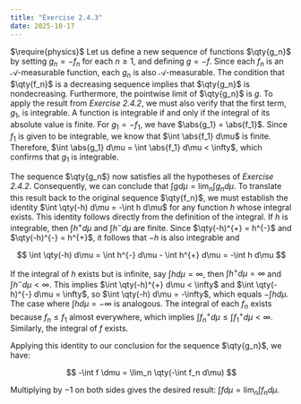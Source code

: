 ```yaml
---
title: "Exercise 2.4.3"
date: 2025-10-17
---
```

$\require{physics}$
Let us define a new sequence of functions $\qty{g_n}$ by setting $g_n = -f_n$ for each $n \geq 1$, and defining $g = -f$. 
Since each $f_n$ is an $\mathcal{A}$-measurable function, each $g_n$ is also $\mathcal{A}$-measurable. 
The condition that $\qty{f_n}$ is a decreasing sequence implies that $\qty{g_n}$ is nondecreasing. 
Furthermore, the pointwise limit of $\qty{g_n}$ is $g$. 
To apply the result from *Exercise 2.4.2*, we must also verify that the first term, $g_1$, is integrable. 
A function is integrable if and only if the integral of its absolute value is finite. 
For $g_1 = -f_1$, we have $\abs{g_1} = \abs{f_1}$. 
Since $f_1$ is given to be integrable, we know that $\int \abs{f_1} d\mu$ is finite. 
Therefore, $\int \abs{g_1} d\mu = \int \abs{f_1} d\mu < \infty$, which confirms that $g_1$ is integrable. 

The sequence $\qty{g_n$} now satisfies all the hypotheses of *Exercise 2.4.2*. 
Consequently, we can conclude that $\int g d\mu = \lim_n \int g_n d\mu$. 
To translate this result back to the original sequence $\qty{f_n}$, we must establish the identity $\int \qty(-h) d\mu = -\int h d\mu$ for any function $h$ whose integral exists. 
This identity follows directly from the definition of the integral. 
If $h$ is integrable, then $\int h^{+} d\mu$ and $\int h^{-} d\mu$ are finite. 
Since $\qty(-h)^{+} = h^{-}$ and $\qty(-h)^{-} = h^{+}$, it follows that $-h$ is also integrable and 

$$
  \int \qty(-h) d\mu = \int h^{-} d\mu - \int h^{+} d\mu = -\int h d\mu
$$

If the integral of $h$ exists but is infinite, say $\int h d\mu = \infty$, then $\int h^{+} d\mu = \infty$ and $\int h^{-} d\mu < \infty$. 
This implies $\int \qty(-h)^{+} d\mu < \infty$ and $\int \qty(-h)^{-} d\mu = \infty$, so $\int \qty(-h) d\mu = -\infty$, which equals $-\int h d\mu$. 
The case where $\int h d\mu = -\infty$ is analogous. 
The integral of each $f_n$ exists because $f_n \leq f_1$ almost everywhere, which implies $\int f_n^{+} d\mu \leq \int f_1^{+} d\mu < \infty$. 
Similarly, the integral of $f$ exists. 

Applying this identity to our conclusion for the sequence $\qty{g_n}$, we have:

$$
  -\int f \dmu = \lim_n \qty(-\int f_n d\mu)
$$

Multiplying by $-1$ on both sides gives the desired result: $\int f d\mu = \lim_n \int f_n d\mu$. 

